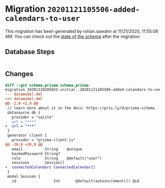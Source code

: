 # Migration `20201121105506-added-calendars-to-user`

This migration has been generated by rohan.sawahn at 11/21/2020, 11:55:06 AM.
You can check out the [state of the schema](./schema.prisma) after the migration.

## Database Steps

```sql

```

## Changes

```diff
diff --git schema.prisma schema.prisma
migration 20201120205652-initial..20201121105506-added-calendars-to-user
--- datamodel.dml
+++ datamodel.dml
@@ -2,9 +2,9 @@
 // learn more about it in the docs: https://pris.ly/d/prisma-schema
 datasource db {
   provider = "sqlite"
-  url = "***"
+  url = "***"
 }
 generator client {
   provider = "prisma-client-js"
@@ -20,8 +20,9 @@
   email          String    @unique
   hashedPassword String?
   role           String    @default("user")
   sessions       Session[]
+  connectedCalendars ConnectedCalendar[]
 }
 model Session {
   id                 Int       @default(autoincrement()) @id
```


